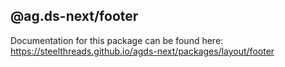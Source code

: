 ## @ag.ds-next/footer

Documentation for this package can be found here: https://steelthreads.github.io/agds-next/packages/layout/footer
